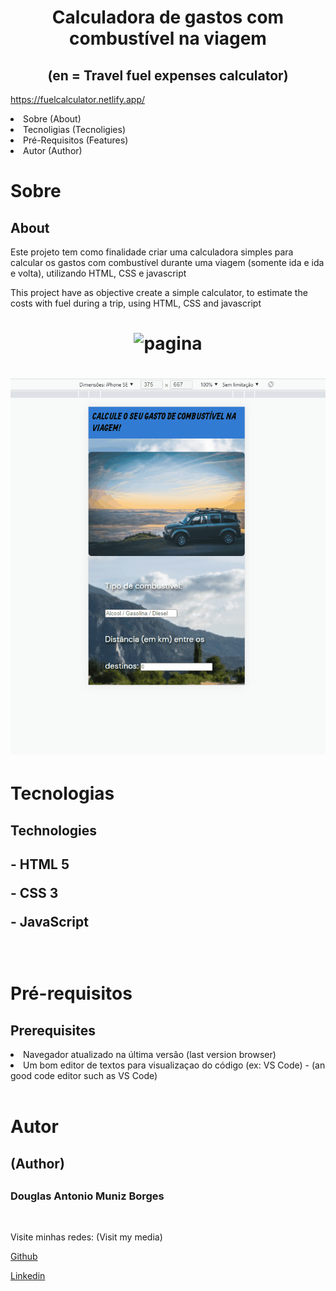 <h1 align="center">Calculadora de gastos com combustível na viagem</h1>
<h2 align="center">(en = Travel fuel expenses calculator)</h2>
<div>
<a href="https://fuelcalculator.netlify.app" target="_blank" rel="noopener noreferrer">https://fuelcalculator.netlify.app/</a>
  <p align="left">
    <li> Sobre (About)</li>
    <li>Tecnoligias (Tecnoligies)</li>
    <li>Pré-Requisitos (Features)</li>
    <li>Autor (Author)</li>
  </p>
</div>
<div>
<h1>Sobre</h1>
  <h2>About</h2>
    <p> Este projeto tem como finalidade criar uma calculadora simples para calcular os gastos com combustível durante uma viagem (somente ida e ida e volta), utilizando HTML, CSS e javascript</p>
    <p>This project have as objective create a simple calculator, to estimate the costs with fuel during a trip, using HTML, CSS and javascript</p>

<h1 align="center">
  <img src="./github/pageWorking.gif" alt=pagina title=pagina/>
</h1>
</div>
 
<div>
<h1 align="center">
  <img src="./github/mobileWorking.gif" alt=pagina title=pagina/>
</h1>
</div>
<h1>Tecnologias</h1>
<h2>Technologies<h2>

<p>- HTML 5</p>
<p>- CSS 3</p>
<p>- JavaScript</p>
<br>

<h1>Pré-requisitos</h1>
  <h2>Prerequisites</h2>
  <li>Navegador atualizado na última versão (last version browser)</li>
  <li>Um bom editor de textos para visualizaçao do código (ex: VS Code) - (an good code editor such as VS Code)</li><br>

<h1>Autor</h1>
  <h2>(Author)<h2>
  <h3>Douglas Antonio Muniz Borges</h3><br>
  <p>Visite minhas redes: (Visit my media)</p>
  <a href="https://github.com/douglasamb">Github
  <p><a href="https://www.linkedin.com/in/douglas-borges-100661232" target="_blank">Linkedin</p>
